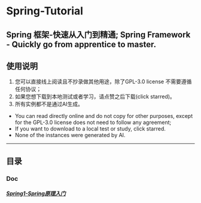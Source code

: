 # Spring-Tutorial

## Spring 框架-快速从入门到精通; Spring Framework - Quickly go from apprentice to master.

## 使用说明

1. 您可以直接线上阅读且不抄录做其他用途，除了GPL-3.0 license 不需要遵循任何协议；
2. 如果您想下载到本地测试或者学习，请点赞之后下载(click starred)。
3. 所有实例都不是通过AI生成。

* You can read directly online and do not copy for other purposes, except for the GPL-3.0 license does not need to follow any agreement;
* If you want to download to a local test or study, click starred.
* None of the instances were generated by AI.

---

## 目录

### Doc

##### [Spring1-Spring原理入门](doc/Spring1-Spring原理入门.md)
